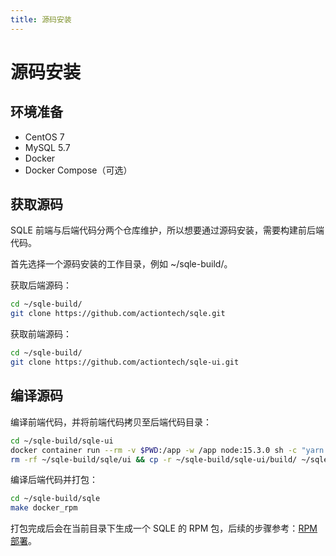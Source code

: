 ```yaml
---
title: 源码安装
---
```

# 源码安装
## 环境准备
* CentOS 7
* MySQL 5.7
* Docker
* Docker Compose（可选）

## 获取源码
SQLE 前端与后端代码分两个仓库维护，所以想要通过源码安装，需要构建前后端代码。

首先选择一个源码安装的工作目录，例如 ~/sqle-build/。

获取后端源码：

```sh
cd ~/sqle-build/
git clone https://github.com/actiontech/sqle.git
```

获取前端源码：

```sh
cd ~/sqle-build/
git clone https://github.com/actiontech/sqle-ui.git
```

## 编译源码
编译前端代码，并将前端代码拷贝至后端代码目录：
```sh
cd ~/sqle-build/sqle-ui
docker container run --rm -v $PWD:/app -w /app node:15.3.0 sh -c "yarn install && yarn build"
rm -rf ~/sqle-build/sqle/ui && cp -r ~/sqle-build/sqle-ui/build/ ~/sqle-build/sqle/ui/
```

编译后端代码并打包：
```sh
cd ~/sqle-build/sqle
make docker_rpm
```

打包完成后会在当前目录下生成一个 SQLE 的 RPM 包，后续的步骤参考：[RPM 部署](./rpm)。

